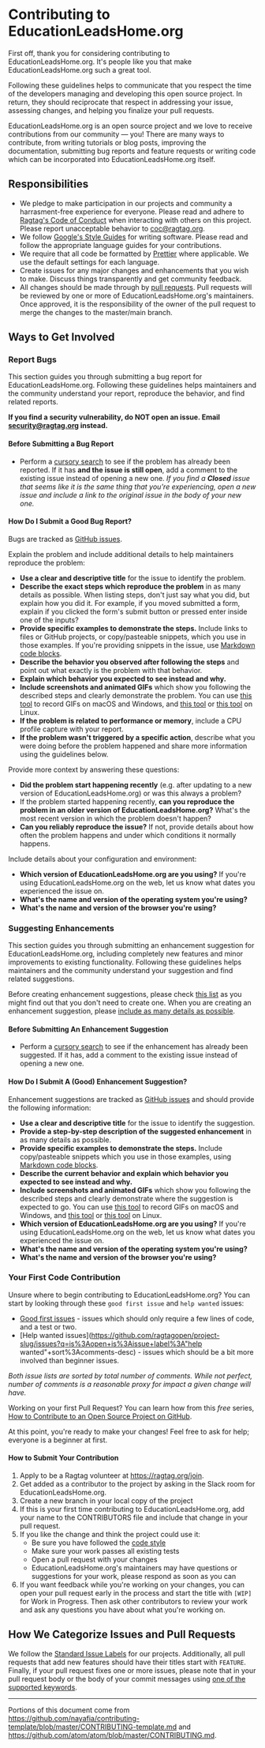 # Contributing to EducationLeadsHome.org

First off, thank you for considering contributing to EducationLeadsHome.org. It's people like you that make EducationLeadsHome.org such a great tool.

Following these guidelines helps to communicate that you respect the time of the developers managing and developing this open source project. In return, they should reciprocate that respect in addressing your issue, assessing changes, and helping you finalize your pull requests.

EducationLeadsHome.org is an open source project and we love to receive contributions from our community — you! There are many ways to contribute, from writing tutorials or blog posts, improving the documentation, submitting bug reports and feature requests or writing code which can be incorporated into EducationLeadsHome.org itself.

## Responsibilities

- We pledge to make participation in our projects and community a harrasment-free experience for everyone. Please read and adhere to [Ragtag's Code of Conduct](https://ragtag.org/coc) when interacting with others on this project. Please report unacceptable behavior to coc@ragtag.org.
- We follow [Google's Style Guides](https://google.github.io/styleguide/) for writing software. Please read and follow the appropriate language guides for your contributions.
- We require that all code be formatted by [Prettier](https://prettier.io/) where applicable. We use the default settings for each language.
- Create issues for any major changes and enhancements that you wish to make. Discuss things transparently and get community feedback.
- All changes should be made through by [pull requests](https://help.github.com/articles/about-pull-requests/). Pull requests will be reviewed by one or more of EducationLeadsHome.org's maintainers. Once approved, it is the responsibility of the owner of the pull request to merge the changes to the master/main branch.

## Ways to Get Involved

### Report Bugs

This section guides you through submitting a bug report for EducationLeadsHome.org. Following these guidelines helps maintainers and the community understand your report, reproduce the behavior, and find related reports.

**If you find a security vulnerability, do NOT open an issue. Email security@ragtag.org instead.**

#### Before Submitting a Bug Report

- Perform a [cursory search](https://github.com/ragtagopen/project-slug/issues) to see if the problem has already been reported. If it has **and the issue is still open**, add a comment to the existing issue instead of opening a new one.
  _If you find a **Closed** issue that seems like it is the same thing that you're experiencing, open a new issue and include a link to the original issue in the body of your new one._

#### How Do I Submit a Good Bug Report?

Bugs are tracked as [GitHub issues](https://guides.github.com/features/issues/).

Explain the problem and include additional details to help maintainers reproduce the problem:

- **Use a clear and descriptive title** for the issue to identify the problem.
- **Describe the exact steps which reproduce the problem** in as many details as possible. When listing steps, don't just say what you did, but explain how you did it. For example, if you moved submitted a form, explain if you clicked the form's submit button or pressed enter inside one of the inputs?
- **Provide specific examples to demonstrate the steps.** Include links to files or GitHub projects, or copy/pasteable snippets, which you use in those examples. If you're providing snippets in the issue, use [Markdown code blocks](https://help.github.com/articles/markdown-basics/#multiple-lines).
- **Describe the behavior you observed after following the steps** and point out what exactly is the problem with that behavior.
- **Explain which behavior you expected to see instead and why.**
- **Include screenshots and animated GIFs** which show you following the described steps and clearly demonstrate the problem. You can use [this tool](https://www.cockos.com/licecap/) to record GIFs on macOS and Windows, and [this tool](https://github.com/colinkeenan/silentcast) or [this tool](https://github.com/GNOME/byzanz) on Linux.
- **If the problem is related to performance or memory**, include a CPU profile capture with your report.
- **If the problem wasn't triggered by a specific action**, describe what you were doing before the problem happened and share more information using the guidelines below.

Provide more context by answering these questions:

- **Did the problem start happening recently** (e.g. after updating to a new version of EducationLeadsHome.org) or was this always a problem?
- If the problem started happening recently, **can you reproduce the problem in an older version of EducationLeadsHome.org?** What's the most recent version in which the problem doesn't happen?
- **Can you reliably reproduce the issue?** If not, provide details about how often the problem happens and under which conditions it normally happens.

Include details about your configuration and environment:

- **Which version of EducationLeadsHome.org are you using?** If you're using EducationLeadsHome.org on the web, let us know what dates you experienced the issue on.
- **What's the name and version of the operating system you're using?**
- **What's the name and version of the browser you're using?**

### Suggesting Enhancements

This section guides you through submitting an enhancement suggestion for EducationLeadsHome.org, including completely new features and minor improvements to existing functionality. Following these guidelines helps maintainers and the community understand your suggestion and find related suggestions.

Before creating enhancement suggestions, please check [this list](#before-submitting-an-enhancement-suggestion) as you might find out that you don't need to create one. When you are creating an enhancement suggestion, please [include as many details as possible](#how-do-i-submit-a-good-enhancement-suggestion).

#### Before Submitting An Enhancement Suggestion

- Perform a [cursory search](https://github.com/ragtagopen/project-slug/issues) to see if the enhancement has already been suggested. If it has, add a comment to the existing issue instead of opening a new one.

#### How Do I Submit A (Good) Enhancement Suggestion?

Enhancement suggestions are tracked as [GitHub issues](https://guides.github.com/features/issues/) and should provide the following information:

- **Use a clear and descriptive title** for the issue to identify the suggestion.
- **Provide a step-by-step description of the suggested enhancement** in as many details as possible.
- **Provide specific examples to demonstrate the steps.** Include copy/pasteable snippets which you use in those examples, using [Markdown code blocks](https://help.github.com/articles/markdown-basics/#multiple-lines).
- **Describe the current behavior and explain which behavior you expected to see instead and why.**
- **Include screenshots and animated GIFs** which show you following the described steps and clearly demonstrate where the suggestion is expected to go. You can use [this tool](https://www.cockos.com/licecap/) to record GIFs on macOS and Windows, and [this tool](https://github.com/colinkeenan/silentcast) or [this tool](https://github.com/GNOME/byzanz) on Linux.
- **Which version of EducationLeadsHome.org are you using?** If you're using EducationLeadsHome.org on the web, let us know what dates you experienced the issue on.
- **What's the name and version of the operating system you're using?**
- **What's the name and version of the browser you're using?**

### Your First Code Contribution

Unsure where to begin contributing to EducationLeadsHome.org? You can start by looking through these `good first issue` and `help wanted` issues:

- [Good first issues](https://github.com/ragtagopen/project-slug/issues?q=is%3Aopen+is%3Aissue+label%3A"good+first+issue"+sort%3Acomments-desc) - issues which should only require a few lines of code, and a test or two.
- [Help wanted issues](https://github.com/ragtagopen/project-slug/issues?q=is%3Aopen+is%3Aissue+label%3A"help wanted"+sort%3Acomments-desc) - issues which should be a bit more involved than beginner issues.

_Both issue lists are sorted by total number of comments. While not perfect, number of comments is a reasonable proxy for impact a given change will have._

Working on your first Pull Request? You can learn how from this _free_ series, [How to Contribute to an Open Source Project on GitHub](https://egghead.io/series/how-to-contribute-to-an-open-source-project-on-github).

At this point, you're ready to make your changes! Feel free to ask for help; everyone is a beginner at first.

#### How to Submit Your Contribution

1.  Apply to be a Ragtag volunteer at https://ragtag.org/join.
1.  Get added as a contributor to the project by asking in the Slack room for EducationLeadsHome.org.
1.  Create a new branch in your local copy of the project
1.  If this is your first time contributing to EducationLeadsHome.org, add your name to the CONTRIBUTORS file and include that change in your pull request.
1.  If you like the change and think the project could use it:
    - Be sure you have followed the [code style](#responsibilities)
    - Make sure your work passes all existing tests
    - Open a pull request with your changes
    - EducationLeadsHome.org's maintainers may have questions or suggestions for your work, please respond as soon as you can
1.  If you want feedback while you're working on your changes, you can open your pull request early in the process and start the title with `[WIP]` for Work in Progress. Then ask other contributors to review your work and ask any questions you have about what you're working on.

## How We Categorize Issues and Pull Requests

We follow the [Standard Issue Labels](https://github.com/wagenet/StandardIssueLabels#standardissuelabels) for our projects. Additionally, all pull requests that add new features should have their titles start with `FEATURE`. Finally, if your pull request fixes one or more issues, please note that in your pull request body or the body of your commit messages using [one of the supported keywords](https://help.github.com/articles/closing-issues-using-keywords/).

---

Portions of this document come from https://github.com/nayafia/contributing-template/blob/master/CONTRIBUTING-template.md and https://github.com/atom/atom/blob/master/CONTRIBUTING.md.
